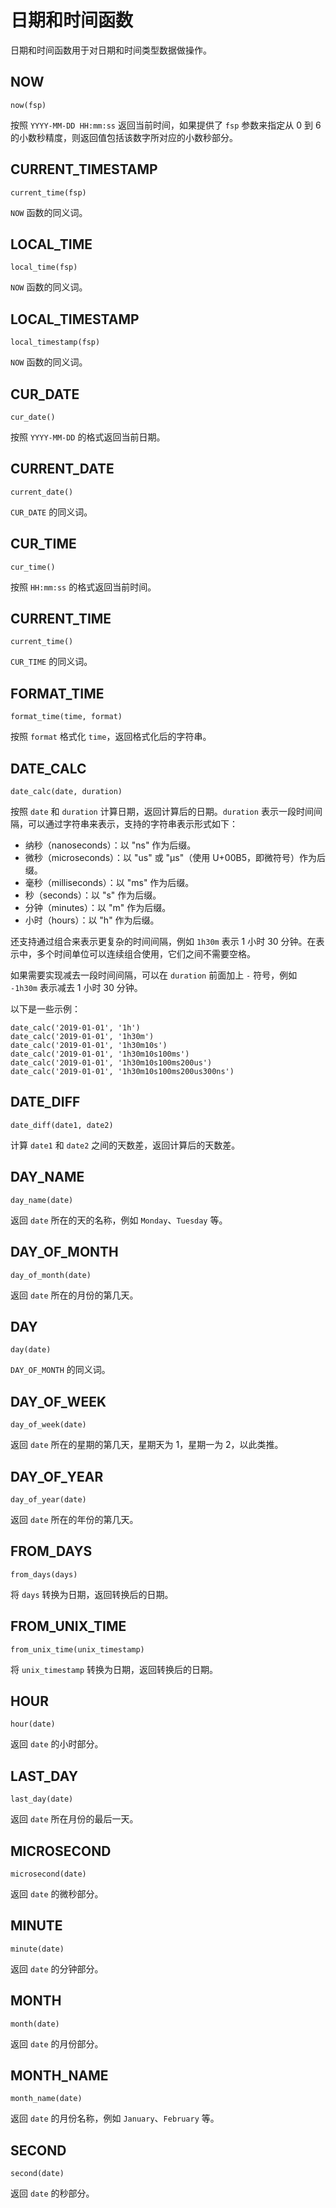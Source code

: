 # 日期和时间函数

日期和时间函数用于对日期和时间类型数据做操作。

## NOW

```text
now(fsp)
```

按照 `YYYY-MM-DD HH:mm:ss` 返回当前时间，如果提供了 `fsp` 参数来指定从 0 到 6 的小数秒精度，则返回值包括该数字所对应的小数秒部分。

## CURRENT_TIMESTAMP

```text
current_time(fsp)
```

`NOW` 函数的同义词。

## LOCAL_TIME

```text
local_time(fsp)
```

`NOW` 函数的同义词。

## LOCAL_TIMESTAMP

```text
local_timestamp(fsp)
```

`NOW` 函数的同义词。

## CUR_DATE

```text
cur_date()
```

按照 `YYYY-MM-DD` 的格式返回当前日期。

## CURRENT_DATE

```text
current_date()
```

`CUR_DATE` 的同义词。

## CUR_TIME

```text
cur_time()
```

按照 `HH:mm:ss` 的格式返回当前时间。

## CURRENT_TIME
  
```text
current_time()
```

`CUR_TIME` 的同义词。

## FORMAT_TIME

```text
format_time(time, format)
```

按照 `format` 格式化 `time`，返回格式化后的字符串。

## DATE_CALC

```text
date_calc(date, duration)
```

按照 `date` 和 `duration` 计算日期，返回计算后的日期。`duration` 表示一段时间间隔，可以通过字符串来表示，支持的字符串表示形式如下：

- 纳秒（nanoseconds）：以 "ns" 作为后缀。
- 微秒（microseconds）：以 "us" 或 "µs"（使用 U+00B5，即微符号）作为后缀。
- 毫秒（milliseconds）：以 "ms" 作为后缀。
- 秒（seconds）：以 "s" 作为后缀。
- 分钟（minutes）：以 "m" 作为后缀。
- 小时（hours）：以 "h" 作为后缀。

还支持通过组合来表示更复杂的时间间隔，例如 `1h30m` 表示 1 小时 30 分钟。在表示中，多个时间单位可以连续组合使用，它们之间不需要空格。

如果需要实现减去一段时间间隔，可以在 `duration` 前面加上 `-` 符号，例如 `-1h30m` 表示减去 1 小时 30 分钟。

以下是一些示例：

```text
date_calc('2019-01-01', '1h')
date_calc('2019-01-01', '1h30m')
date_calc('2019-01-01', '1h30m10s')
date_calc('2019-01-01', '1h30m10s100ms')
date_calc('2019-01-01', '1h30m10s100ms200us')
date_calc('2019-01-01', '1h30m10s100ms200us300ns')
```

## DATE_DIFF

```text
date_diff(date1, date2)
```

计算 `date1` 和 `date2` 之间的天数差，返回计算后的天数差。

## DAY_NAME

```text
day_name(date)
```

返回 `date` 所在的天的名称，例如 `Monday`、`Tuesday` 等。

## DAY_OF_MONTH

```text
day_of_month(date)
```

返回 `date` 所在的月份的第几天。

## DAY
  
```text
day(date)
```

`DAY_OF_MONTH` 的同义词。

## DAY_OF_WEEK

```text
day_of_week(date)
```

返回 `date` 所在的星期的第几天，星期天为 1，星期一为 2，以此类推。

## DAY_OF_YEAR

```text
day_of_year(date)
```

返回 `date` 所在的年份的第几天。

## FROM_DAYS

```text
from_days(days)
```

将 `days` 转换为日期，返回转换后的日期。

## FROM_UNIX_TIME

```text
from_unix_time(unix_timestamp)
```

将 `unix_timestamp` 转换为日期，返回转换后的日期。

## HOUR

```text
hour(date)
```

返回 `date` 的小时部分。

## LAST_DAY

```text
last_day(date)
```

返回 `date` 所在月份的最后一天。

## MICROSECOND

```text
microsecond(date)
```

返回 `date` 的微秒部分。

## MINUTE

```text
minute(date)
```

返回 `date` 的分钟部分。

## MONTH

```text
month(date)
```

返回 `date` 的月份部分。

## MONTH_NAME

```text
month_name(date)
```

返回 `date` 的月份名称，例如 `January`、`February` 等。

## SECOND

```text
second(date)
```

返回 `date` 的秒部分。
